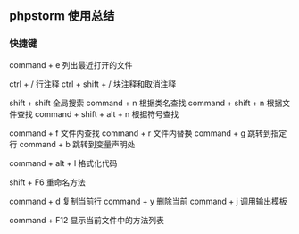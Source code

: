 ## phpstorm 使用总结

### 快捷键
command + e 列出最近打开的文件

ctrl + / 行注释
ctrl + shift + / 块注释和取消注释

shift + shift 全局搜索
command + n 根据类名查找
command + shift + n 根据文件查找
command + shift + alt + n 根据符号查找

command + f 文件内查找
command + r 文件内替换
command + g 跳转到指定行
command + b 跳转到变量声明处

command + alt + l 格式化代码


shift + F6 重命名方法

command + d 复制当前行
command + y 删除当前
command + j 调用输出模板

command + F12 显示当前文件中的方法列表

